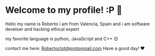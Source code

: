 # Welcome to my profile! :P 👋


Hello my name is Roberto i am from Valencia, Spain and i am software develoer and hacking ethical expert 

my favorite language is python, JavaScript and C++ 😊

contact me here: Robertoclot@protonmail.com
Have a good day! ❤️
